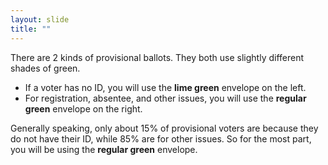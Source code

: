 ```yaml
---
layout: slide
title: ""
---
```


There are 2 kinds of provisional ballots. They both use slightly different shades of green.

-   If a voter has no ID, you will use the **lime green** envelope on the left.
-   For registration, absentee, and other issues, you will use the **regular green** envelope on the right.

Generally speaking, only about 15% of provisional voters are because they do not have their ID, while 85% are for other issues. So for the most part, you will be using the **regular green** envelope.